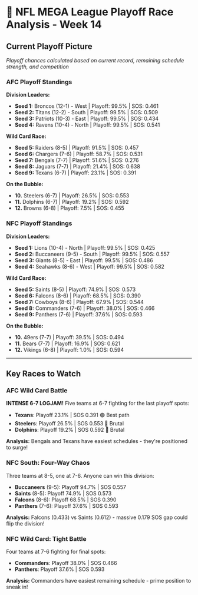 # 🏈 NFL MEGA League Playoff Race Analysis - Week 14

## Current Playoff Picture

*Playoff chances calculated based on current record, remaining schedule strength, and competition*

### AFC Playoff Standings

**Division Leaders:**
- **Seed 1:** Broncos (12-1) - West | Playoff: 99.5% | SOS: 0.461
- **Seed 2:** Titans (12-2) - South | Playoff: 99.5% | SOS: 0.509
- **Seed 3:** Patriots (10-3) - East | Playoff: 99.5% | SOS: 0.434
- **Seed 4:** Ravens (10-4) - North | Playoff: 99.5% | SOS: 0.541

**Wild Card Race:**
- **Seed 5:** Raiders (8-5) | Playoff: 91.5% | SOS: 0.457
- **Seed 6:** Chargers (7-6) | Playoff: 58.7% | SOS: 0.531
- **Seed 7:** Bengals (7-7) | Playoff: 51.6% | SOS: 0.276
- **Seed 8:** Jaguars (7-7) | Playoff: 21.4% | SOS: 0.638
- **Seed 9:** Texans (6-7) | Playoff: 23.1% | SOS: 0.391

**On the Bubble:**
- **10.** Steelers (6-7) | Playoff: 26.5% | SOS: 0.553
- **11.** Dolphins (6-7) | Playoff: 19.2% | SOS: 0.592
- **12.** Browns (6-8) | Playoff: 7.5% | SOS: 0.455

### NFC Playoff Standings

**Division Leaders:**
- **Seed 1:** Lions (10-4) - North | Playoff: 99.5% | SOS: 0.425
- **Seed 2:** Buccaneers (9-5) - South | Playoff: 99.5% | SOS: 0.557
- **Seed 3:** Giants (8-5) - East | Playoff: 99.5% | SOS: 0.486
- **Seed 4:** Seahawks (8-6) - West | Playoff: 99.5% | SOS: 0.582

**Wild Card Race:**
- **Seed 5:** Saints (8-5) | Playoff: 74.9% | SOS: 0.573
- **Seed 6:** Falcons (8-6) | Playoff: 68.5% | SOS: 0.390
- **Seed 7:** Cowboys (8-6) | Playoff: 67.9% | SOS: 0.544
- **Seed 8:** Commanders (7-6) | Playoff: 38.0% | SOS: 0.466
- **Seed 9:** Panthers (7-6) | Playoff: 37.6% | SOS: 0.593

**On the Bubble:**
- **10.** 49ers (7-7) | Playoff: 39.5% | SOS: 0.494
- **11.** Bears (7-7) | Playoff: 16.9% | SOS: 0.621
- **12.** Vikings (6-8) | Playoff: 1.0% | SOS: 0.594

---

## Key Races to Watch

### AFC Wild Card Battle

**INTENSE 6-7 LOGJAM!** Five teams at 6-7 fighting for the last playoff spots:

- **Texans**: Playoff 23.1% | SOS 0.391 🟢 Best path
- **Steelers**: Playoff 26.5% | SOS 0.553 🔴 Brutal
- **Dolphins**: Playoff 19.2% | SOS 0.592 🔴 Brutal

**Analysis:** Bengals and Texans have easiest schedules - they're positioned to surge!

### NFC South: Four-Way Chaos

Three teams at 8-5, one at 7-6. Anyone can win this division:

- **Buccaneers** (9-5): Playoff 94.7% | SOS 0.557
- **Saints** (8-5): Playoff 74.9% | SOS 0.573
- **Falcons** (8-6): Playoff 68.5% | SOS 0.390
- **Panthers** (7-6): Playoff 37.6% | SOS 0.593

**Analysis:** Falcons (0.433) vs Saints (0.612) - massive 0.179 SOS gap could flip the division!

### NFC Wild Card: Tight Battle

Four teams at 7-6 fighting for final spots:

- **Commanders**: Playoff 38.0% | SOS 0.466
- **Panthers**: Playoff 37.6% | SOS 0.593

**Analysis:** Commanders have easiest remaining schedule - prime position to sneak in!
